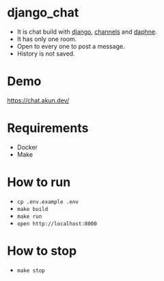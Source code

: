 # django_chat
- It is chat build with [django](https://pypi.org/project/Django/), [channels](https://pypi.org/project/channels/) and [daphne](https://pypi.org/project/daphne/).
- It has only one room.
- Open to every one to post a message.
- History is not saved.

# Demo
https://chat.akun.dev/

# Requirements
- Docker
- Make

# How to run
- `cp .env.example .env`
- `make build`
- `make run`
- `open http://localhost:8000`

# How to stop
- `make stop`

